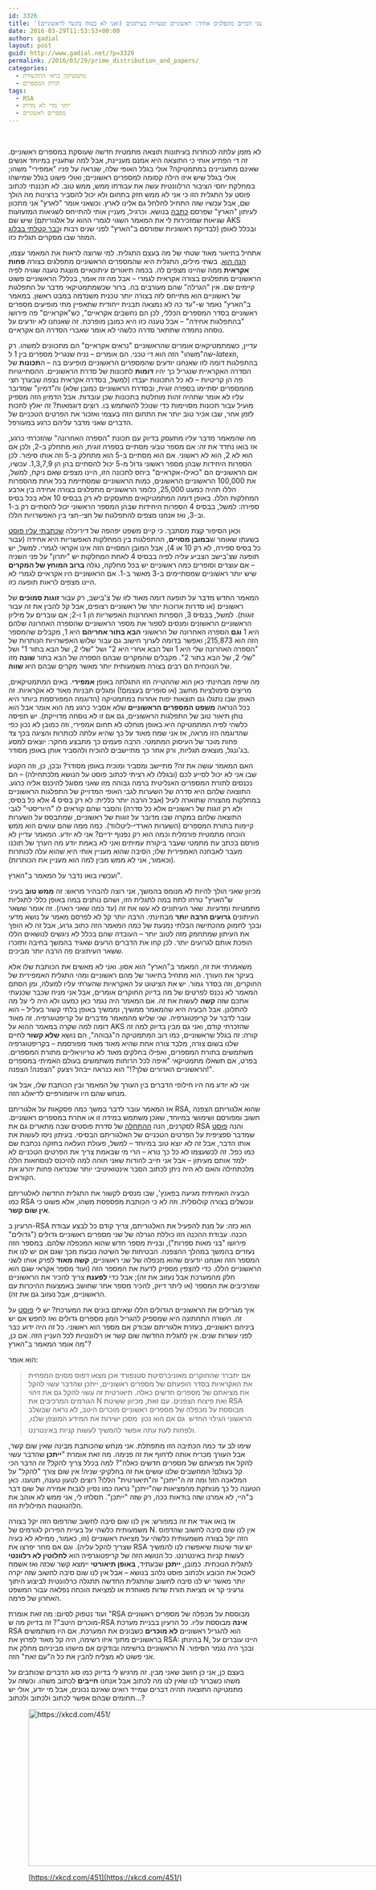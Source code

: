 ```yaml
---
id: 3326
title: 'שני דברים מתפלגים אחיד: ראשוניים וטעויות בעיתונים (ואני לא בטוח בקשר לראשוניים)'
date: 2016-03-29T11:53:53+00:00
author: gadial
layout: post
guid: http://www.gadial.net/?p=3326
permalink: /2016/03/29/prime_distribution_and_papers/
categories:
  - מתמטיקה בראי התקשורת
  - תורת המספרים
tags:
  - RSA
  - יותר מדי לא מדויק
  - מספרים ראשוניים
---
```

&nbsp;

לא מזמן עלתה לכותרות בעיתונות תוצאה מתמטית חדשה שעוסקת במספרים ראשוניים. זה די הפתיע אותי כי התוצאה היא אמנם מעניינת, אבל למה שתעניין במיוחד אנשים שאינם מתעניינים במתמטיקה? אולי בגלל האופי שלה, שנראה על פניו "אמפירי" משהו; אולי בגלל שיש איזו הילה קסומה למספרים ראשוניים; ואולי פשוט בגלל שמישהו במחלקת יחסי הציבור הרלוונטית עשה את עבודתו ממש, ממש טוב. לא תכננתי לכתוב פוסט על התגלית הזו כי אני לא ממש חזק בתחום ולא יכול להסביר ברצינות מה הולך שם, אבל עכשיו שזה התחיל לחלחל גם אלינו לארץ. וכשאני אומר "לארץ" אני מתכוון לעיתון "הארץ" שפרסם [כתבה](http://www.haaretz.co.il/captain/software/.premium-1.2896871) בנושא. וכרגיל, מעניין אותי להתייחס לשגיאות המזעזעות שיש שם (שגיאות שמזכירות לי את המאמר השגוי לגמרי ההוא על אלגוריתם AKS לבדיקת ראשוניות שפורסם ב"הארץ" לפני שנים רבות ו[כבר קטלתי בבלוג](http://www.gadial.net/2008/07/20/bad_math_haaretz_on_aks/)) ובכלל לאופן המוזר שבו מסקרים תגלית כזו.

אתחיל בתיאור מאוד שטחי של מה בעצם התגלית. למי שרוצה לראות את המאמר עצמו, [הנה הוא](http://arxiv.org/abs/1603.03720). בשתי מילים, התגלית היא שהמספרים הראשוניים מתפלגים בצורה **פחות אקראית** ממה שהיינו מצפים לה. בכמה תיאורים עיתונאיים מוצגת טענה שגויה לפיה הראשוניים מתפלגים בצורה אקראית לגמרי &#8211; אבל מה זה אומר, בכלל? הראשוניים פשוט קיימים שם. אין "הגרלה" שהם מעורבים בה. ברור שכשמתמטיקאי מדבר על התפלגות של ראשוניים הוא מתייחס לזה בצורה יותר טכנית משנדמה במבט ראשון. במאמר ב"הארץ" נאמר ש-"עד כה לא נמצאה תבנית ייחודית שתאפיין מתי מופיעים מספרים ראשוניים בסדר המספרים הכללי, לכן הם נחשבים אקראיים", כש"אקראיים" פה פירושו "בהתפלגות אחידה" &#8211; אבל טענה כזו היא כמובן מופרכת. זה שאנחנו לא יודעים על נוסחה נחמדה שתתאר סדרה כלשהי לא אומר שאברי הסדרה הם אקראיים.

עדיין, כשמתמטיקאים אומרים שהראשוניים "נראים אקראיים" הם מתכוונים למשהו. רק שה"משהו" הזה הוא די טכני. הם אומרים &#8211; נניח שנגריל מספרים בין 1 ל-$latex n$, בהתפלגות דומה לזו שאנחנו יודעים שהמספרים הראשוניים מופיעים בה &#8211; ה**תכונות** של הסדרה האקראיית שנגריל כך יהיו **דומות** לתכונות של סדרת הראשוניים. ההסתייגויות פה הן קריטיות &#8211; לא כל התכונות יעבדו (למשל, בסדרה אקראית נצפה שבערך חצי מהמספרים יסתיימו בספרה זוגית, ובסדרת הראשוניים כמובן שלא) וה"דמיון" שמדובר עליו לא אומר שתהיה זהות מוחלטת בתכונות שכן עובדות. אבל הדמיון הזה מספיק מועיל עבור תכונות מסויימות כדי שנוכל להשתמש בו. רוצים דוגמאות? זה יאלץ לחכות לזמן אחר, שבו אכיר טוב יותר את התחום הזה בעצמי ואזכור את הפרטים הטכניים של הדברים שאני מדבר עליהם כרגע במעורפל.

מה שהמאמר מדבר עליו מתעסק בדיוק עם תכונת "הספרה האחרונה" שהזכרתי כרגע, אז בואו נחדד את זה: אם מספר טבעי מסתיים בספרה זוגית, הוא מתחלק ב-2, ולכן אם הוא לא 2, הוא לא ראשוני. אם הוא מסתיים ב-5 הוא מתחלק ב-5 וזה אותו סיפור. לכן הספרות היחידות שבהן מספר ראשוני גדול מ-5 יכול להסתיים בהן הן 1,3,7,9. עכשיו, אם הראשוניים הם "כאילו-אקראיים" ביחס לתכונה הזו, היינו מצפים שאם ניקח, למשל, את 100,000 הראשוניים הראשונים, כמות הראשוניים שמסתיימת בכל אחת מהספרות הללו תהיה כמעט 25,000, כלומר הראשוניים מתפלגים בצורה אחידה בין ארבע המחלקות הללו. באופן דומה המתמטיקאים מתעסקים לא רק בבסיס 10 אלא בכל בסיס ספירה: למשל, בבסיס 4 הספרות היחידות שבהן המספר הראשוני יכול להסתיים רק ב-1 וב-3, ואז אנחנו מצפים להתפלגות של חצי-חצי בין האפשרויות הללו.

וכאן הסיפור קצת מסתבך. כי קיים משפט יפהפה של דיריכלה [שכתבתי עליו פוסט](http://www.gadial.net/2009/05/25/dirichlet_theorem_on_arithmetic_progressions/) בשעתו שאומר ש**במובן מסויים**, ההתפלגות בין המחלקות האפשריות היא אחידה (עבור כל בסיס ספירה, לא רק 10 או 4), אבל המובן המסויים הזה אינו אקראי לגמרי. למשל, יש תופעה שצ'בישב הצביע עליה לפיה בבסיס 4 לאחת המחלקות יש "יתרון" על פני השניה &#8211; אם עוצרים וסופרים כמה ראשוניים יש בכל מחלקה, נגלה **ברוב המוחץ של המקרים** שיש יותר ראשוניים שמסתיימים ב-3 מאשר ב-1. אם הראשוניים היו אקראיים לגמרי לא היינו מצפים לראות תופעה כזו.

המאמר החדש מדבר על תופעה דומה מאוד לזו של צ'בישב, רק עבור **זוגות סמוכים** של ראשוניים (או סדרות ארוכות יותר של ראשוניים רצופים, אבל קל להבין את זה עבור זוגות). למשל, בבסיס 3, הספרות האחרונות האפשריות הן 1 ו-2; אם עוברים על מיליון הראשוניים הראשונים ומנסים לספור את מספר הראשוניים שהספרה האחרונה שלהם היא 1 **וגם** הספרה האחרונה של הראשוני **הבא בתור אחריהם** היא 1, מקבלים שהמספר הזה הוא 215,873; ואפשר בדומה לערוך חישוב גם עבור שלוש האפשרויות הנותרות של "הספרה האחרונה שלי היא 1 ושל הבא אחרי היא 2" ושל "שלי 2, של הבא בתור 1" ושל "שלי 2, של הבא בתור 2". מקבלים שהמקרים שבהם הספרה של הבא בתור **שונה** מזו של הנוכחית הם רבים בצורה משמעותית יותר מאשר מקרים שבהם היא **שווה**.

מה שיפה מבחינתי כאן הוא שההטייה הזו התגלתה באופן **אמפירי**. באים המתמטיקאים, מריצים סימולציות מחשב (או סופרים בעצמם!) ומגלים תבניות מאוד לא אקראיות. זה האופן שבו נתגלו גם תוצאות יפות אחרות במתמטיקה (הדוגמה המפורסמת ביותר היא ככל הנראה **משפט המספרים הראשוניים** שלא אסביר כרגע מה הוא אומר אבל הוא נותן תיאור טוב של התפלגות הראשוניים, גם אם זו לא נוסחה מדוייקת). יש תפיסה כלשהי לפיה המתמטיקה היא באופן מוחלט לא תחום אמפירי, וזה כמובן לא נכון כפי שהדוגמה הזו מראה, אז אני שמח מאוד על כך שהיא עלתה לכותרות והציגה בכך צד פחות מוכר של העיסוק המתמטי. הרבה פעמים כך מתבצע מחקר: יוצאים למסע בג'ונגל, מוצאים תגליות, ורק אחר כך מתיישבים להוכיח ולהסביר אותן באופן מסודר.

האם המאמר עושה את זה? מתיישב ומסביר ומוכיח באופן מסודר? ובכן, כן, וזה הקטע שבו אני לא יכול לסייע לכם (ובגללו לא רציתי לכתוב פוסט על הנושא מלכתחילה) &#8211; הם נכנסים לתורת המספרים האנליטית ברמה גבוהה מזו שאני מסוגל להיכנס אליה כרגע. התוצאה שלהם היא סדרה של השערות לגבי האופי המדוייק של התפלגות הראשוניים במחלקות מהצורה שתוארה לעיל (אבל הרבה יותר כללית: לא רק בסיס 4 אלא כל בסיס; ולא רק זוגות של ראשוניים אלא כל סדרה) והסבר שהם קוראים לו "היוריסטי" לגבי התוצאה שלהם במקרה שבו מדובר על זוגות של ראשוניים, שמתבסס על השערות קיימות בתורת המספרים (השערות הארדי-ליטלווד). כמה ממה שהם עושים הוא ממש הוכחה מתמטית פורמלית וכמה הוא רק נפנוף ידיים? אני לא יודע. המאמר עדיין לא פורסם בכתב עת מתמטי שעבר ביקורת עמיתים ואני לא באמת יודע מה הערך של תוכנו מעבר לאבחנה האמפירית שלו; הסיבה שהוא מעניין אותי היא שהוא עלה לכותרות (וכאמור, אני לא ממש מבין למה הוא מעניין את הכותרות).

ועכשיו בואו נדבר על המאמר ב"הארץ".

מכיוון שאני הולך להיות לא מנומס בהמשך, אני רוצה להבהיר מראש: זה **ממש טוב** בעיני ש"הארץ" טרחו לתת במה לתגלית הזו, ושהם נותנים במה באופן כללי לתגליות מתמטיות ומדעיות. שאר העיתונים לא עשו את זה (עד כמה שאני רואה). זה אומר ששאר העיתונים **גרועים הרבה יותר** מבחינתי. הרבה יותר קל לא לפרסם מאמר על נושא מדעי ובכך לחמוק מהכתישה הבלתי נמנעת של כמה המאמר הזה כתוב גרוע, אבל זה לא הופך את העיתון שמתחמק מזה לטוב יותר &#8211; העובדה שהם בכלל לא ניגשים לנושאים הללו הופכת אותם לגרועים יותר. לכן קחו את הדברים הרעים שאגיד בהמשך בחיבה ותזכרו ששאר העיתונים פה הרבה יותר מביכים.

משאמרתי את זה, המאמר ב"הארץ" הוא אסון. ואני לא מאשים את הכותבת שלו אלא בעיקר את העורך. הוא מתחיל בתיאור של מהם ראשוניים ומהי התגלית האמפירית של החוקרים, וזה בסדר גמור. יש את הציטוט על האקראיות שהערתי עליו למעלה, ומן הסתם המאמר לא נכנס לפרטים של מה בדיוק החוקרים אומרים, אבל אני מניח שכבר שכנעתי אתכם שזה **קשה** לעשות את זה. אם המאמר היה נגמר כאן כמעט ולא היה לי על מה להתלונן. אבל הבעיה היא שהמאמר ממשיך, וממשיך באופן בלתי קשור בעליל &#8211; הוא עובר לדבר על קריפטוגרפיה. שני שליש מהמאמר מדברים על קריפטוגרפיה. זה מאוד דומה למה שקרה במאמר ההוא על AKS שהזכרתי קודם, ואני גם מבין בדיוק למה זה קורה: זה בגלל שראשוניים, כמו רוב המתמטיקה ה"גבוהה", הם נושא **שלא קשור** לחיים שלנו בשום צורה, מלבד צורה אחת שהיא מאוד מאוד מפורסמת &#8211; בקריפטוגרפיה משתמשים בתורת המספרים, ואפילו בחלקים מאוד לא טריוויאליים מתורת המספרים. בפרט, אם תשאלו מתמטיקאי "איפה לכל הרוחות משתמשים בעולם האמיתי במספרים הראשוניים הארורים שלך?!" הוא כנראה ייבהל ויצעק "הצפנה! הצפנה!".

אני לא יודע מה היו חילופי הדברים בין העורך של המאמר ובין הכותבת שלו, אבל אני מנחש שהם היו איזומורפיים לדיאלוג הזה.

אז המאמר עובר לדבר במשך כמה פסקאות על אלגוריתם RSA, שהוא אלגוריתם הצפנה חשוב ומפורסם ושימושי במיוחד, שאכן משתמש במידה זו או אחרת במספרים ראשוניים. לסקרנים, הנה [ההתחלה](http://www.gadial.net/2007/11/17/cryptography_intro/) של סדרת פוסטים שבה מתארים גם את RSA והנה [פוסט](http://www.gadial.net/2007/11/27/rsa_math/) שמדבר ספציפית על הפרטים הטכניים של האלגוריתם הבסיסי. בעיתון ניסו לעשות את אותו הדבר, אבל זה לא יוצא טוב במיוחד &#8211; למשל, פעולת העלאה בחזקה נכתבת שם כמו כפל. זה לכשעצמו לא כל כך נורא &#8211; הרי מי שבאמת צריך את הפרטים הטכניים לא ילמד אותם מעיתון &#8211; אבל אני חייב להודות שאני תוהה למה להיכנס לנוסחאות הללו מלכתחילה והאם לא היה ניתן לכתוב הסבר אינטואיטיבי יותר שכנראה פחות יהרוג את הקוראים.

הבעיה האמיתית מגיעה בפאנץ', שבו מנסים לקשור את התגלית החדשה לאלגוריתם כמו RSA ונכשלים בצורה קולוסלית. וזה לא כי הכותבת מפספסת משהו, אלא פשוט כי **אין שום קשר**.

הרעיון ב-RSA הוא כזה: על מנת להפעיל את האלגוריתם, צריך קודם כל לבצע עבודת הכנה. עבודת ההכנה הזו כוללת הגרלה של שני מספרים ראשוניים גדולים ("גדולים" פירושו "בני מאות ספרות"), ובניית מספר חדש שהוא המכפלה שלהם. במספר הזה נעזרים בהמשך במהלך ההצפנה. הבטיחות של השיטה נובעת מכך שגם אם יש לנו את המספר הזה ואנחנו יודעים שהוא מכפלה של שני ראשוניים, **קשה מאוד** לפרק אותו לשני הראשוניים הללו. כדי להצפין מספיק לדעת את המספר הזה (ועוד מספר אקראי שגם הוא חלק מהמערכת אבל נעזוב את זה); אבל כדי **לפענח** צריך להכיר את הראשוניים שמרכיבים את המספר (או ליתר דיוק, להכיר מספר אחר שחושב באמצעות ההיכרות עם הראשוניים, אבל נעזוב גם את זה).

איך מגרילים את הראשוניים הגדולים הללו שאיתם בונים את המערכת? יש לי [פוסט](http://www.gadial.net/2009/08/09/miller_rabin/) על זה. השורה התחתונה היא שמספיק להגריל המון מספרים גדולים ואז לחפש אם יש ביניהם ראשוניים, בעזרת אלגוריתם שבודק אם מספר הוא ראשוני. כל זה היה ידוע כבר לפני עשרות שנים. אין לתגלית החדשה שום קשר או רלוונטיות לכל העניין הזה. אם כן, מה אומר המאמר ב"הארץ"?

הוא אומר:

> אם יתברר שהחוקרים מאוניברסיטת סטנפורד אכן מצאו דפוס מסוים המפחית את האקראיות בסדר הופעתם של מספרים ראשוניים, ייתכן שהדבר עשוי להקל את מציאתם של מספרים חדשים כאלה. תיאורטית זה עשוי להקל גם את זיהוי הגורמים המרכיבים את N ואת פיצוח הצפנים. עם זאת, מכיוון ששיטת RSA מבוססת על מכפלה של מספרים ראשוניים מוכרים היטב, לא נראה שבשלב הראשוני הגילוי החדש  גם אם הוא נכון  מסכן ישירות את המידע המוצפן שלנו, ולפחות לעת עתה אפשר להמשיך לעשות קניות באינטרנט.

שימו לב עד כמה הכתיבה הזו מתפתלת. אני מנחש שהכותבת מבינה שאין שום קשר, אבל העורך מכריח אותה לדחוף את זה פנימה. מה זאת אומרת "**ייתכן** שהדבר עשוי להקל את מציאתם של מספרים חדשים כאלה"? למה בכלל צריך להקל? זה הדבר הכי קל בעולם! המחשבים שלנו עושים את זה בחלקיקי שניה! אין שום צורך "להקל" על המלאכה הזו! ומה זה ה"ייתכן" וה"תיאורטית" הללו? רוצים לטעון טענה, תטענו. כאן הטענה כל כך מנותקת מהמציאות שה"ייתכן" נראה כמו נסיון לגבות אמירה של שום דבר ב"היי, לא אמרנו שזה בודאות ככה, רק שזה "ייתכן". תסלחו לי, אני ממש לא אוהב את הלהטוטנות המילולית הזו.

אז בואו אגיד את זה במפורש: אין לנו שום סיבה לחשוב שהדפוס הזה יקל בצורה משמעותית כלשהי על בעיית הפירוק לגורמים של N. אין לנו שום סיבה לחשוב שהדפוס הזה יקל בצורה משמעותית כלשהי על מציאת ראשוניים (וזו, כאמור, ממילא לא בעיה שצריך להקל עליה). וגם אם מחר יפרצו את RSA יש עוד שיטות שיאפשרו לנו להמשיך לעשות קניות באינטרנט. כל הנושא הזה של קריפטוגרפיה הוא **לחלוטין לא רלוונטי** לתגלית הנוכחית. כמובן, **ייתכן** שבעתיד, **באופן תיאורטי** יימצא קשר שכזה ואז אשמח לאכול את הכובע ולכתוב פוסט נלהב בנושא &#8211; אבל אין לנו שום סיבה לחשוב שזה יקרה יותר מאשר יש לנו סיבה לחשוב שהתגלית החדשה תתגלה כרלוונטית לביצוע היתוך גרעיני קר או מציאת תורת שדות מאוחדת או למציאת הוכחה נפלאה עבור המשפט האחרון של פרמה.

ועוד נטפוק לסיום: מה זאת אומרת "RSA מבוססת על מכפלה של מספרים ראשוניים מוכרים היטב"? זה בדיוק מה ש-RSA **אינה** מבוססת עליו. כל הרעיון בבניית מערכת RSA הוא להגריל ראשוניים **לא מוכרים** כשבונים את המערכת. אם היו משתמשים בראשוניים מתוך איזו רשימה, היה קל מאוד לפרוץ את RSA: בהינתן N, היינו עוברים על הראשוניים ברשימה ובודקים אם מישהו מביניהם מחלק את N ובכך היה נגמר הסיפור. אני פשוט לא מצליח להבין את כל ה"עם זאת" הזה.

בעצם כן, אני כן חושב שאני מבין. זה מרגיש לי בדיוק כמו סוג הדברים שכותבים על משהו כשברור לנו שאין לנו מה לכתוב אבל אנחנו **חייבים** לכתוב משהו. וכשזה על מתמטיקה התוצאה תהיה דברים שמייד רואים שאינם נכונים, אבל מי יודע, אולי יש תחומים שבהם אפשר לכתוב ולכתוב ולכתוב&#8230;?<figure id="attachment_3327" style="width: 740px" class="wp-caption aligncenter">

<a href="http://www.gadial.net/wp-content/uploads/2016/03/impostor.png" rel="attachment wp-att-3327"><img class="size-full wp-image-3327" src="http://www.gadial.net/wp-content/uploads/2016/03/impostor.png" alt="https://xkcd.com/451/" width="740" height="312" /></a><figcaption class="wp-caption-text">[https://xkcd.com/451](https://xkcd.com/451/)</figcaption></figure>